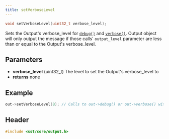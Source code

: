 ```yaml
---
title: setVerboseLevel
---
```


```cpp
void setVerboseLevel(uint32_t verbose_level);
```

Sets the Output's verbose_level for [`debug()`](debug) and [`verbose()`](verbose). Output object will only output the message if those calls' `output_level` parameter are less than or equal to the Output's verbose_level.

## Parameters
* **verbose_level** (uint32_t) The level to set the Output's verbose_level to
* **returns** none


## Example

```cpp
out->setVerboseLevel(8); // Calls to out->debug() or out->verbose() with level > 8 will not be printed
```

## Header
```cpp
#include <sst/core/output.h>
```
